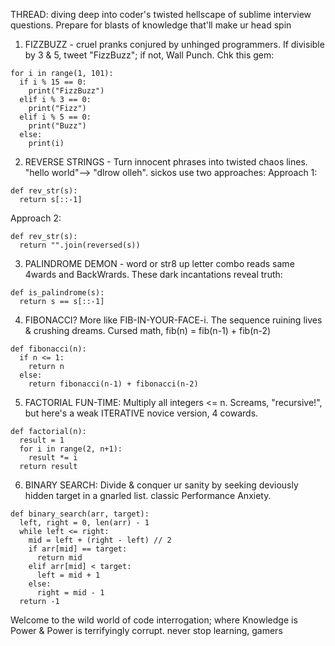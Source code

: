 THREAD: diving deep into coder's twisted hellscape of sublime interview questions. Prepare for blasts of knowledge that'll make ur head spin

1) FIZZBUZZ - cruel pranks conjured by unhinged programmers. If divisible by 3 & 5, tweet "FizzBuzz"; if not, Wall Punch. Chk this gem:
```
for i in range(1, 101):
  if i % 15 == 0:
    print("FizzBuzz")
  elif i % 3 == 0:
    print("Fizz")
  elif i % 5 == 0:
    print("Buzz")
  else:
    print(i)
```

2) REVERSE STRINGS - Turn innocent phrases into twisted chaos lines. "hello world"–> "dlrow olleh". sickos use two approaches: 
Approach 1:
``` 
def rev_str(s):
  return s[::-1]
```   
Approach 2:
```
def rev_str(s):
  return "".join(reversed(s))
```

3) PALINDROME DEMON - word or str8 up letter combo reads same 4wards and BackWrards. These dark incantations reveal truth:
```
def is_palindrome(s):
  return s == s[::-1]
```

4) FIBONACCI? More like FIB-IN-YOUR-FACE-i. The sequence ruining lives & crushing dreams. Cursed math, fib(n) = fib(n-1) + fib(n-2)
```
def fibonacci(n):
  if n <= 1:
    return n
  else:
    return fibonacci(n-1) + fibonacci(n-2)
```

5) FACTORIAL FUN-TIME: Multiply all integers <= n. Screams, "recursive!", but here's a weak ITERATIVE novice version, 4 cowards.
```
def factorial(n):
  result = 1
  for i in range(2, n+1):
    result *= i
  return result
```

6) BINARY SEARCH: Divide & conquer ur sanity by seeking deviously hidden target in a gnarled list. classic Performance Anxiety.
```
def binary_search(arr, target):
  left, right = 0, len(arr) - 1
  while left <= right:
    mid = left + (right - left) // 2
    if arr[mid] == target:
      return mid
    elif arr[mid] < target:
      left = mid + 1
    else:
      right = mid - 1
  return -1
```
Welcome to the wild world of code interrogation; where Knowledge is Power & Power is terrifyingly corrupt. never stop learning, gamers
